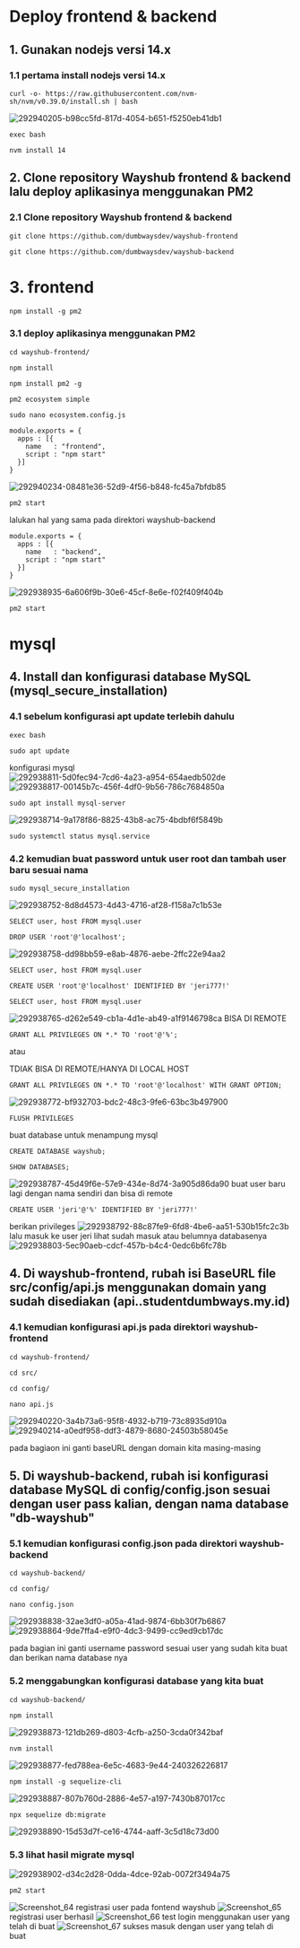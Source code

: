 # Deploy frontend & backend
## 1. Gunakan nodejs versi 14.x
### 1.1 pertama install nodejs versi 14.x
```
curl -o- https://raw.githubusercontent.com/nvm-sh/nvm/v0.39.0/install.sh | bash
```
![292940205-b98cc5fd-817d-4054-b651-f5250eb41db1](https://github.com/jerryfernando/taks-devops-dumbways/assets/23428256/106dbbe6-283e-4c04-bb5a-0d457746f573)

```
exec bash
```
```
nvm install 14
```
## 2. Clone repository Wayshub frontend & backend lalu deploy aplikasinya menggunakan PM2
### 2.1 Clone repository Wayshub frontend & backend
```
git clone https://github.com/dumbwaysdev/wayshub-frontend
```
```
git clone https://github.com/dumbwaysdev/wayshub-backend
```
# 3. frontend
```
npm install -g pm2
```
### 3.1 deploy aplikasinya menggunakan PM2

```
cd wayshub-frontend/
```
```
npm install
```
```
npm install pm2 -g

```
```
pm2 ecosystem simple
```
```
sudo nano ecosystem.config.js
```

```
module.exports = {
  apps : [{
    name   : "frontend",
    script : "npm start"
  }]
}
```
![292940234-08481e36-52d9-4f56-b848-fc45a7bfdb85](https://github.com/jerryfernando/taks-devops-dumbways/assets/23428256/fbf59418-fd67-44af-9cd3-a2e36cd36ed7)

```
pm2 start
```

lalukan hal yang sama pada direktori wayshub-backend

```
module.exports = {
  apps : [{
    name   : "backend",
    script : "npm start"
  }]
}
```
![292938935-6a606f9b-30e6-45cf-8e6e-f02f409f404b](https://github.com/jerryfernando/taks-devops-dumbways/assets/23428256/ac1401f7-9f0b-43cc-acff-a1d276c490ee)


```
pm2 start
```


# mysql
## 4. Install dan konfigurasi database MySQL (mysql_secure_installation)
### 4.1 sebelum konfigurasi apt update terlebih dahulu
```
exec bash
```
```
sudo apt update
```
konfigurasi mysql
![292938811-5d0fec94-7cd6-4a23-a954-654aedb502de](https://github.com/jerryfernando/taks-devops-dumbways/assets/23428256/2b2a22b2-a25a-4f63-acb5-88d12f818c8b)
![292938817-00145b7c-456f-4df0-9b56-786c7684850a](https://github.com/jerryfernando/taks-devops-dumbways/assets/23428256/42a89cdc-9147-403c-8644-e4fcb5426858)


```
sudo apt install mysql-server
```
![292938714-9a178f86-8825-43b8-ac75-4bdbf6f5849b](https://github.com/jerryfernando/taks-devops-dumbways/assets/23428256/c4428436-9c19-4cca-b4e4-be06ddb7244e)

```
sudo systemctl status mysql.service
```
### 4.2 kemudian buat password untuk user root dan tambah user baru sesuai nama

```
sudo mysql_secure_installation
```
![292938752-8d8d4573-4d43-4716-af28-f158a7c1b53e](https://github.com/jerryfernando/taks-devops-dumbways/assets/23428256/462374b8-5f6b-4549-a6d1-397ce38c5a9c)

```
SELECT user, host FROM mysql.user
```
```
DROP USER 'root'@'localhost';
```
![292938758-dd98bb59-e8ab-4876-aebe-2ffc22e94aa2](https://github.com/jerryfernando/taks-devops-dumbways/assets/23428256/3b6123a2-86d9-4230-948d-4360a41e35b5)
```
SELECT user, host FROM mysql.user
```
```
CREATE USER 'root'@'localhost' IDENTIFIED BY 'jeri777!'
```
```
SELECT user, host FROM mysql.user
```
![292938765-d262e549-cb1a-4d1e-ab49-a1f9146798ca](https://github.com/jerryfernando/taks-devops-dumbways/assets/23428256/621acfba-114a-4cda-a4bf-6acf77f73e97)
BISA DI REMOTE
```
GRANT ALL PRIVILEGES ON *.* TO 'root'@'%';
```
atau

TDIAK BISA DI REMOTE/HANYA DI LOCAL HOST
```
GRANT ALL PRIVILEGES ON *.* TO 'root'@'localhost' WITH GRANT OPTION;
```
![292938772-bf932703-bdc2-48c3-9fe6-63bc3b497900](https://github.com/jerryfernando/taks-devops-dumbways/assets/23428256/acce04a0-33cc-4e01-805e-a1641e0dd179)
```
FLUSH PRIVILEGES
```
buat database untuk menampung mysql
```
CREATE DATABASE wayshub;
```
```
SHOW DATABASES;
```
![292938787-45d49f6e-57e9-434e-8d74-3a905d86da90](https://github.com/jerryfernando/taks-devops-dumbways/assets/23428256/cb88ca7c-ae9b-4615-bc0d-f150a9c59612)
buat user baru lagi dengan nama sendiri dan bisa di remote
```
CREATE USER 'jeri'@'%' IDENTIFIED BY 'jeri777!'
```
berikan privileges
![292938792-88c87fe9-6fd8-4be6-aa51-530b15fc2c3b](https://github.com/jerryfernando/taks-devops-dumbways/assets/23428256/e5797f9a-1ed4-42f7-9e85-e978d7b7802e)
lalu masuk ke user jeri lihat sudah masuk atau belumnya databasenya
![292938803-5ec90aeb-cdcf-457b-b4c4-0edc6b6fc78b](https://github.com/jerryfernando/taks-devops-dumbways/assets/23428256/4321aee0-bc7f-49e0-bf1d-17a4b29d1571)

## 4. Di wayshub-frontend, rubah isi BaseURL file src/config/api.js menggunakan domain yang sudah disediakan (api.<nama>.studentdumbways.my.id)
### 4.1 kemudian konfigurasi api.js pada direktori wayshub-frontend

```
cd wayshub-frontend/
```
```
cd src/
```
```
cd config/
```
```
nano api.js
```
![292940220-3a4b73a6-95f8-4932-b719-73c8935d910a](https://github.com/jerryfernando/taks-devops-dumbways/assets/23428256/95415070-ff98-459a-9ebf-c95935f4440b)
![292940214-a0edf958-ddf3-4879-8680-24503b58045e](https://github.com/jerryfernando/taks-devops-dumbways/assets/23428256/7cc1d7b4-271e-4ee4-9e55-236195421510)

pada bagiaon ini ganti baseURL dengan domain kita masing-masing
## 5. Di wayshub-backend, rubah isi konfigurasi database MySQL di config/config.json sesuai dengan user pass kalian, dengan nama database "db-wayshub"
### 5.1 kemudian konfigurasi config.json pada direktori wayshub-backend

```
cd wayshub-backend/
```
```
cd config/
```
```
nano config.json
```
![292938838-32ae3df0-a05a-41ad-9874-6bb30f7b6867](https://github.com/jerryfernando/taks-devops-dumbways/assets/23428256/04c414b0-21b3-490e-a314-60981d7db2f2)
![292938864-9de7ffa4-e9f0-4dc3-9499-cc9ed9cb17dc](https://github.com/jerryfernando/taks-devops-dumbways/assets/23428256/228667ed-de8d-45e1-b9a8-26fd24046077)

pada bagian ini ganti username password sesuai user yang sudah kita buat dan berikan nama database nya
### 5.2 menggabungkan konfigurasi database yang kita buat
```
cd wayshub-backend/
```
```
npm install
```
![292938873-121db269-d803-4cfb-a250-3cda0f342baf](https://github.com/jerryfernando/taks-devops-dumbways/assets/23428256/f6e6c61e-9692-4cbe-811b-353d34a8a187)
```
nvm install
```
![292938877-fed788ea-6e5c-4683-9e44-240326226817](https://github.com/jerryfernando/taks-devops-dumbways/assets/23428256/49347e26-dddc-45fa-8a4b-46b1696ff4b5)

```
npm install -g sequelize-cli
```
![292938887-807b760d-2886-4e57-a197-7430b87017cc](https://github.com/jerryfernando/taks-devops-dumbways/assets/23428256/9ccf30d0-0581-420d-8a4b-6b6b9c5e3647)

```
npx sequelize db:migrate
```
![292938890-15d53d7f-ce16-4744-aaff-3c5d18c73d00](https://github.com/jerryfernando/taks-devops-dumbways/assets/23428256/f0732288-f033-4796-b1e2-22c951ff44e0)


### 5.3 lihat hasil migrate mysql
![292938902-d34c2d28-0dda-4dce-92ab-0072f3494a75](https://github.com/jerryfernando/taks-devops-dumbways/assets/23428256/cca9a2b4-3dcf-47e5-a12b-dbe6c177badb)


```
pm2 start
```
![Screenshot_64](https://github.com/wilsonakbar/devops18-dumbways-WilsonAkbar/assets/132327628/ccaf3680-34eb-4038-9ad4-830ebfe6aec5)
registrasi user pada fontend wayshub
![Screenshot_65](https://github.com/wilsonakbar/devops18-dumbways-WilsonAkbar/assets/132327628/03cc8131-b31d-4c89-b128-9d4850280522)
registrasi user berhasil
![Screenshot_66](https://github.com/wilsonakbar/devops18-dumbways-WilsonAkbar/assets/132327628/b910cbbe-8ba4-43af-88a7-b93340508c36)
test login menggunakan user yang telah di buat
![Screenshot_67](https://github.com/wilsonakbar/devops18-dumbways-WilsonAkbar/assets/132327628/9a5d3a58-0209-4e38-aa67-3cdcf3fa9515)
sukses masuk dengan user yang telah di buat
